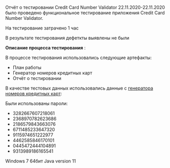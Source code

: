Отчёт о тестировании Credit Card Number Validator
22.11.2020-22.11.2020 было проведено функциональное тестирование приложения Credit Card Number Validator.

На тестирование затрачено 1 час

В результате тестирования дефеткты выявлены не были

**Описание процесса тестирования** :

В процессе тестирования использовались следующие артефакты:

* План работы
* Генератор номеров кредитных карт
* Отчёт о тестировании

В качестве тестовых данных использовались данные с [генератора номеров кредитных карт](https://cartoved.ru/common/generator-kreditnyh-kart.html):

Были использованы пароли:
* 3282667607218061 
* 2368970782623686 
* 2186579843663076
* 6711485233647320
* 9115974651222977
* 4462585846170101
* 0445472444104891 
* 9313989186165541

Windows 7 64бит
Java version 11
